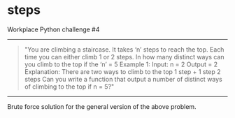 # steps
 Workplace Python challenge #4

---
> "You are climbing a staircase. It takes ‘n’ steps to reach the top. Each time you can either climb 1 or 2 steps. In how many distinct ways can you climb to the top if the ‘n’ = 5
Example 1:
Input: n = 2
Output = 2
Explanation: There are two ways to climb to the top
1 step + 1 step
2 steps
Can you write a function that output a number of distinct ways of climbing to the top if n = 5?"
---

Brute force solution for the general version of the above problem. 
